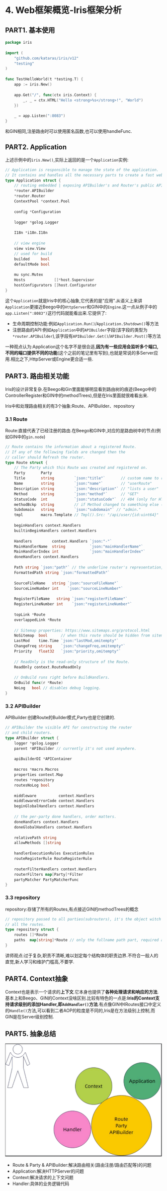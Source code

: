 # 4. Web框架概览-Iris框架分析

## PART1. 基本使用

```GO
package iris

import (
	"github.com/kataras/iris/v12"
	"testing"
)

func TestHelloWorld(t *testing.T) {
	app := iris.New()

	app.Get("/", func(ctx iris.Context) {
		_, _ = ctx.HTML("Hello <strong>%s</strong>!", "World")
	})

	_ = app.Listen(":8083")
}
```

和GIN相同,注册路由时可以使用匿名函数,也可以使用handleFunc.

## PART2. Application

上述示例中的`iris.New()`,实际上返回的是一个`Application`实例:

```GO
// Application is responsible to manage the state of the application.
// It contains and handles all the necessary parts to create a fast web server.
type Application struct {
	// routing embedded | exposing APIBuilder's and Router's public API.
	*router.APIBuilder
	*router.Router
	ContextPool *context.Pool

	config *Configuration

	logger *golog.Logger

	I18n *i18n.I18n

	// view engine
	view view.View
	// used for build
	builded     bool
	defaultMode bool

	mu sync.Mutex
	Hosts             []*host.Supervisor
	hostConfigurators []host.Configurator
}
```

这个`Application`就是Iris中的核心抽象,它代表的是"应用".从语义上来讲`Application`更接近Beego中的`HttpServer`和GIN中的`Engine`.这一点从例子中的`app.Listen(":8083")`这行代码就能看出来.它提供了:

- 生命周期控制功能:例如`Application.Run()`/`Application.Shutdown()`等方法
- 注册路由的API:例如`Application`中的`APIBuilder`字段(该字段的类型为`*router.APIBuilder`),该字段有`APIBuilder.Get()`/`APIBuilder.Post()`等方法

一种观点认为:Application这个名字不是很合适,**因为有一些应用会监听多个端口,不同的端口提供不同的功能**(这个之前的笔记里有写到),也就是常说的多Server应用.相比之下,HttpServer或Engine更合适一些.

## PART3. 路由相关功能

Iris的设计非常复杂.在Beego和Gin里面能够明显看到路由树的痕迹(Beego中的ControllerRegister和GIN中的methodTrees),但是在Iris里面就很难看出来.

Iris中和处理路由相关的有3个抽象:Route、APIBuilder、repository

### 3.1 Route

Route:直接代表了已经注册的路由.在Beego和GIN中,对应的是路由树中的节点(例如GIN中的`gin.node`)

```GO
// Route contains the information about a registered Route.
// If any of the following fields are changed then the
// caller should Refresh the router.
type Route struct {
	// The Party which this Route was created and registered on.
	Party       Party
	Title       string         `json:"title"`       // custom name to replace the method on debug logging.
	Name        string         `json:"name"`        // "userRoute"
	Description string         `json:"description"` // "lists a user"
	Method      string         `json:"method"`      // "GET"
	StatusCode  int            `json:"statusCode"`  // 404 (only for HTTP error handlers).
	methodBckp  string         // if Method changed to something else (which is possible at runtime as well, via RefreshRouter) then this field will be filled with the old one.
	Subdomain   string         `json:"subdomain"` // "admin."
	tmpl        macro.Template // Tmpl().Src: "/api/user/{id:uint64}"

	beginHandlers context.Handlers
	builtinBeginHandlers context.Handlers

	Handlers         context.Handlers `json:"-"`
	MainHandlerName  string           `json:"mainHandlerName"`
	MainHandlerIndex int              `json:"mainHandlerIndex"`
	doneHandlers context.Handlers

	Path string `json:"path"` // the underline router's representation, i.e "/api/user/:id"
	FormattedPath string `json:"formattedPath"`

	SourceFileName   string `json:"sourceFileName"`
	SourceLineNumber int    `json:"sourceLineNumber"`

	RegisterFileName   string `json:"registerFileName"`
	RegisterLineNumber int    `json:"registerLineNumber"`

	topLink *Route
	overlappedLink *Route

	// Sitemap properties: https://www.sitemaps.org/protocol.html
	NoSitemap  bool      // when this route should be hidden from sitemap.
	LastMod    time.Time `json:"lastMod,omitempty"`
	ChangeFreq string    `json:"changeFreq,omitempty"`
	Priority   float32   `json:"priority,omitempty"`

	// ReadOnly is the read-only structure of the Route.
	ReadOnly context.RouteReadOnly

	// OnBuild runs right before BuildHandlers.
	OnBuild func(r *Route)
	NoLog   bool // disables debug logging.
}
```

### 3.2 APIBuilder

APIBuilder:创建Route的Builder模式,Party也是它创建的.

```GO
// APIBuilder the visible API for constructing the router
// and child routers.
type APIBuilder struct {
	logger *golog.Logger
	parent *APIBuilder // currently it's not used anywhere.

	apiBuilderDI *APIContainer

	macros *macro.Macros
	properties context.Map
	routes *repository
	routesNoLog bool

	middleware          context.Handlers
	middlewareErrorCode context.Handlers
	beginGlobalHandlers context.Handlers

	// the per-party done handlers, order matters.
	doneHandlers context.Handlers
	doneGlobalHandlers context.Handlers

	relativePath string
	allowMethods []string

	handlerExecutionRules ExecutionRules
	routeRegisterRule RouteRegisterRule

	routerFilterHandlers context.Handlers
	routerFilters map[Party]*Filter
	partyMatcher PartyMatcherFunc
}
```

### 3.3 repository

repository:存储了所有的Routes,有点接近GIN的methodTrees的概念

```GO
// repository passed to all parties(subrouters), it's the object witch keeps
// all the routes.
type repository struct {
	routes []*Route
	paths  map[string]*Route // only the fullname path part, required at CreateRoutes for registering index page.
}
```

讲师观点:过于复杂,职责不清晰,难以划定每个结构体的职责边界.不符合一般人的直觉,新人学习和维护门槛高,不要学.

## PART4. Context抽象

Context也是表示一个请求的**上下文**.它本身也提供了**各种处理请求和响应的方法**.基本上和Beego、GIN的Context没啥区别.比较有特色的一点是:**Iris的Context支持请求级别的添加Handler,即`AddHandler()`方法**.有点像GIN中IRoutes接口中定义的`Handle()`方法,可以看到二者AOP的粒度是不同的,Iris是在方法级别上控制,而GIN是在Server级别控制.

## PART5. 抽象总结

![核心抽象总结](../img/4.Web框架概览-Iris框架分析/核心抽象总结.png)

- Route & Party & APIBuilder:解决路由相关(路由注册/路由匹配等)的问题
- Application:解决HTTPServer的问题
- Context:解决请求的上下文问题
- Handler:具体的业务逻辑代码


